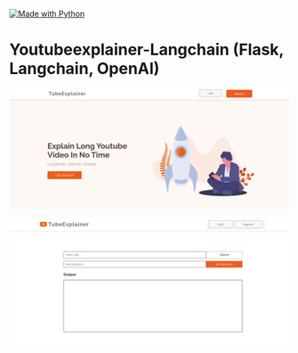 
[![Made with Python](https://img.shields.io/badge/Made%20with-Python-orange?style=for-the-badge&logo=ros)](http://wiki.ros.org/)


# Youtubeexplainer-Langchain (Flask, Langchain, OpenAI)
  <p align="center">
  <img src="readme_imgs/YoutubeExplainer.png" width="700px">
  </p>

  <p align="center">
  <img src="readme_imgs/video_explainer.png" width="700px">
  </p>
